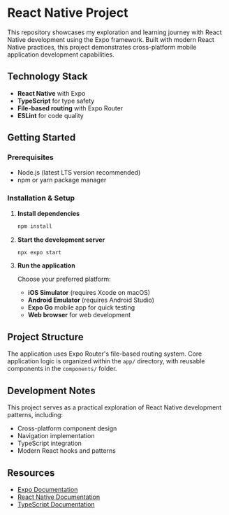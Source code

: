 # React Native Project

This repository showcases my exploration and learning journey with React Native development using the Expo framework. Built with modern React Native practices, this project demonstrates cross-platform mobile application development capabilities.

## Technology Stack

- **React Native** with Expo
- **TypeScript** for type safety
- **File-based routing** with Expo Router
- **ESLint** for code quality

## Getting Started

### Prerequisites

- Node.js (latest LTS version recommended)
- npm or yarn package manager

### Installation & Setup

1. **Install dependencies**

   ```bash
   npm install
   ```

2. **Start the development server**

   ```bash
   npx expo start
   ```

3. **Run the application**

   Choose your preferred platform:

   - **iOS Simulator** (requires Xcode on macOS)
   - **Android Emulator** (requires Android Studio)
   - **Expo Go** mobile app for quick testing
   - **Web browser** for web development

## Project Structure

The application uses Expo Router's file-based routing system. Core application logic is organized within the `app/` directory, with reusable components in the `components/` folder.

## Development Notes

This project serves as a practical exploration of React Native development patterns, including:

- Cross-platform component design
- Navigation implementation
- TypeScript integration
- Modern React hooks and patterns

## Resources

- [Expo Documentation](https://docs.expo.dev/)
- [React Native Documentation](https://reactnative.dev/)
- [TypeScript Documentation](https://www.typescriptlang.org/)
